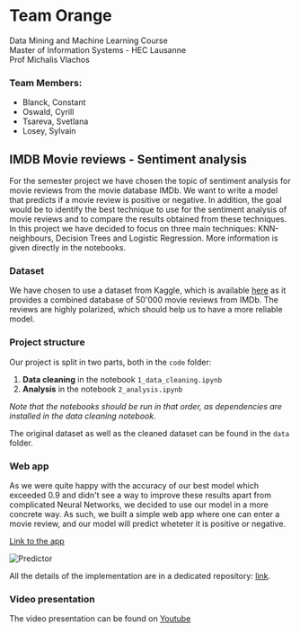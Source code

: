 # Team Orange
Data Mining and Machine Learning Course  
Master of Information Systems - HEC Lausanne  
Prof Michalis Vlachos

### Team Members:
* Blanck, Constant
* Oswald, Cyrill
* Tsareva, Svetlana
* Losey, Sylvain

## IMDB Movie reviews - Sentiment analysis
For the semester project we have chosen the topic of sentiment analysis for movie reviews from the movie database IMDb. We want to write a model that predicts if a movie review is positive or negative. In addition, the goal would be to identify the best technique to use for the sentiment analysis of movie reviews and to compare the results obtained from these techniques. In this project we have decided to focus on three main techniques: KNN-neighbours, Decision Trees and Logistic Regression. More information is given directly in the notebooks.

### Dataset
We have chosen to use a dataset from Kaggle, which is available [here](https://www.kaggle.com/lakshmi25npathi/imdb-dataset-of-50k-movie-reviews) as it provides a combined database of 50'000 movie reviews from IMDb. The reviews are highly polarized, which should help us to have a more reliable model.

### Project structure
Our project is split in two parts, both in the ```code``` folder:

1. **Data cleaning** in the notebook ```1_data_cleaning.ipynb```
1. **Analysis** in the notebook ```2_analysis.ipynb```

_Note that the notebooks should be run in that order, as dependencies are installed in the data cleaning notebook._

The original dataset as well as the cleaned dataset can be found in the ```data``` folder.

### Web app
As we were quite happy with the accuracy of our best model which exceeded 0.9 and didn't see a way to improve these results apart from complicated Neural Networks, we decided to use our model in a more concrete way. As such, we built a simple web app where one can enter a movie review, and our model will predict wheteter it is positive or negative.

[Link to the app](https://whispering-bastion-28721.herokuapp.com/)

![Predictor](https://i.ibb.co/LJRG8rj/Screen-Shot-2019-12-15-at-22-31-14.png "Predictor")

All the details of the implementation are in a dedicated repository: [link](https://github.com/SylvainLosey/predictor).


### Video presentation
The video presentation can be found on [Youtube](https://www.youtube.com/watch?v=P9ZTqOuxp8I)
